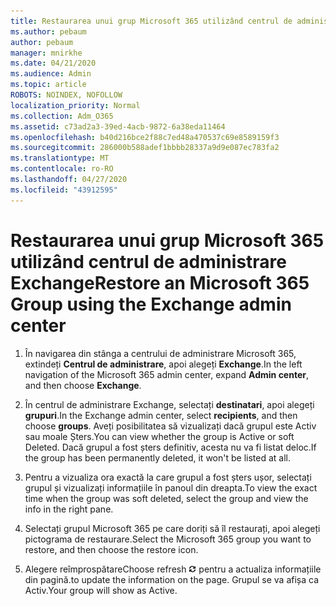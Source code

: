```yaml
---
title: Restaurarea unui grup Microsoft 365 utilizând centrul de administrare Exchange
ms.author: pebaum
author: pebaum
manager: mnirkhe
ms.date: 04/21/2020
ms.audience: Admin
ms.topic: article
ROBOTS: NOINDEX, NOFOLLOW
localization_priority: Normal
ms.collection: Adm_O365
ms.assetid: c73ad2a3-39ed-4acb-9872-6a38eda11464
ms.openlocfilehash: b40d216bce2f88c7ed48a470537c69e8589159f3
ms.sourcegitcommit: 286000b588adef1bbbb28337a9d9e087ec783fa2
ms.translationtype: MT
ms.contentlocale: ro-RO
ms.lasthandoff: 04/27/2020
ms.locfileid: "43912595"
---
```

# <a name="restore-an-microsoft-365-group-using-the-exchange-admin-center"></a><span data-ttu-id="a910a-102">Restaurarea unui grup Microsoft 365 utilizând centrul de administrare Exchange</span><span class="sxs-lookup"><span data-stu-id="a910a-102">Restore an Microsoft 365 Group using the Exchange admin center</span></span>

1. <span data-ttu-id="a910a-103">În navigarea din stânga a centrului de administrare Microsoft 365, extindeți **Centrul de administrare**, apoi alegeți **Exchange**.</span><span class="sxs-lookup"><span data-stu-id="a910a-103">In the left navigation of the Microsoft 365 admin center, expand **Admin center**, and then choose **Exchange**.</span></span>
    
2. <span data-ttu-id="a910a-104">În centrul de administrare Exchange, selectați **destinatari**, apoi alegeți **grupuri**.</span><span class="sxs-lookup"><span data-stu-id="a910a-104">In the Exchange admin center, select **recipients**, and then choose **groups**.</span></span> <span data-ttu-id="a910a-105">Aveți posibilitatea să vizualizați dacă grupul este Activ sau moale Șters.</span><span class="sxs-lookup"><span data-stu-id="a910a-105">You can view whether the group is Active or soft Deleted.</span></span> <span data-ttu-id="a910a-106">Dacă grupul a fost șters definitiv, acesta nu va fi listat deloc.</span><span class="sxs-lookup"><span data-stu-id="a910a-106">If the group has been permanently deleted, it won't be listed at all.</span></span>
    
3. <span data-ttu-id="a910a-107">Pentru a vizualiza ora exactă la care grupul a fost șters ușor, selectați grupul și vizualizați informațiile în panoul din dreapta.</span><span class="sxs-lookup"><span data-stu-id="a910a-107">To view the exact time when the group was soft deleted, select the group and view the info in the right pane.</span></span>
    
4. <span data-ttu-id="a910a-108">Selectați grupul Microsoft 365 pe care doriți să îl restaurați, apoi alegeți pictograma de restaurare.</span><span class="sxs-lookup"><span data-stu-id="a910a-108">Select the Microsoft 365 group you want to restore, and then choose the restore icon.</span></span>
    
5. <span data-ttu-id="a910a-109">Alegere reîmprospătare</span><span class="sxs-lookup"><span data-stu-id="a910a-109">Choose refresh</span></span> ![Pictograma Reîmprospătare](media/6464df90-2a91-4c1f-92a6-9a38c7696ac3.gif) <span data-ttu-id="a910a-111">pentru a actualiza informațiile din pagină.</span><span class="sxs-lookup"><span data-stu-id="a910a-111">to update the information on the page.</span></span> <span data-ttu-id="a910a-112">Grupul se va afișa ca Activ.</span><span class="sxs-lookup"><span data-stu-id="a910a-112">Your group will show as Active.</span></span> 
    

